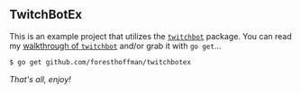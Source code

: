 ## TwitchBotEx

This is an example project that utilizes the [`twitchbot`](https://github.com/foresthoffman/twitchbot) package. You can read my [walkthrough of `twitchbot`](https://foresthoffman.com/building-a-twitch-tv-chat-bot-with-go-part-1/) and/or grab it with `go get`...

```bash
$ go get github.com/foresthoffman/twitchbotex
```

_That's all, enjoy!_

